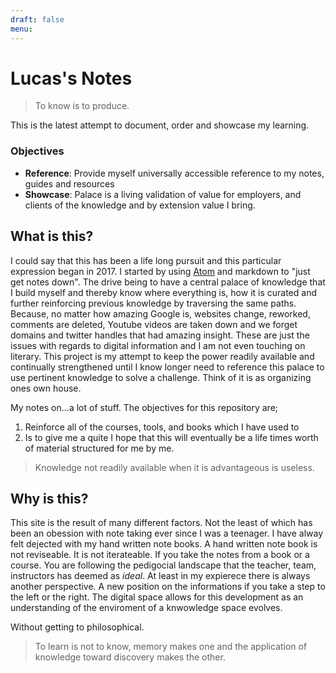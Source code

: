 ```yaml
---
draft: false
menu:
---
```


# Lucas's Notes

> To know is to produce.

This is the latest attempt to document, order and showcase my learning.

###  Objectives

- __Reference__: Provide myself universally accessible reference to my notes, guides and resources
- __Showcase__: Palace is a living validation of value for employers, and clients of the knowledge and by extension value I bring. 

## What is this?

I could say that this has been a life long pursuit and this particular expression began in 2017. I started by using [Atom](https://atom.io/) and markdown to "just get notes down". The drive being to have a central palace of knowledge that I build myself and thereby know where everything is, how it is curated and further reinforcing previous knowledge by traversing the same paths. 
Because, no matter how amazing Google is, websites change, reworked, comments are deleted, Youtube videos are taken down and we forget domains and twitter handles that had amazing insight. These are just the issues with regards to digital information and I am not even touching on literary. 
This project is my attempt to keep the power readily available and continually strengthened until I know longer need to reference this palace to use pertinent knowledge to solve a challenge. Think of it is as organizing ones own house. 


My notes on...a lot of stuff. The objectives for this repository are;
1. Reinforce all of the courses, tools, and books which I have used to 
2. Is to give me a quite  I hope that this will eventually be a life times worth of material structured for me by me. 

> Knowledge not readily available when it is advantageous is useless.

## Why is this?

This site is the result of many different factors. Not the least of which has been an obession with note taking ever since I was a teenager. I have alway felt dejected with my hand written note books. A hand written note book is not reviseable. It is not iterateable. If you take the notes from a book or a course. You are following the pedigocial landscape that the teacher, team, instructors has deemed as _ideal_. At least in my expierece there is always another perspective. A new position on the informations if you take a step to the left or the right. The digital space allows for this development as an understanding of the enviroment of a knwowledge space evolves.

 Without getting to philosophical.

> To learn is not to know, memory makes one and the application of knowledge toward discovery makes the other.
